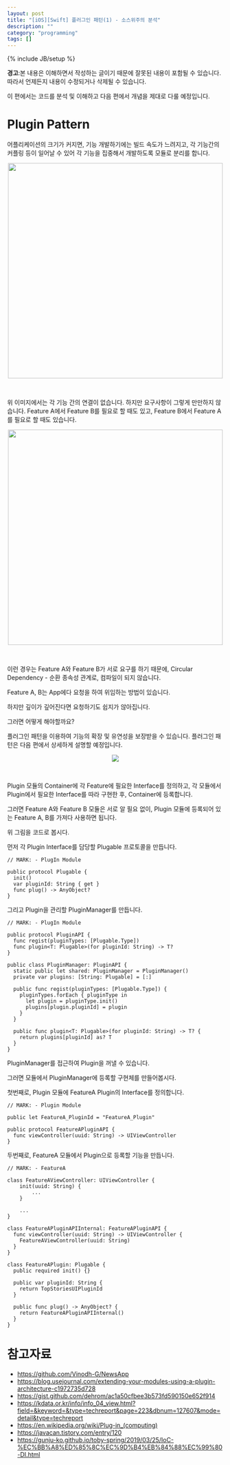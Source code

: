 ```yaml
---
layout: post
title: "[iOS][Swift] 플러그인 패턴(1) - 소스위주의 분석"
description: ""
category: "programming"
tags: []
---
```

{% include JB/setup %}

<div class="alert warning"><strong>경고</strong>:본 내용은 이해하면서 작성하는 글이기 때문에 잘못된 내용이 포함될 수 있습니다. 따라서 언제든지 내용이 수정되거나 삭제될 수 있습니다.</div>

이 편에서는 코드를 분석 및 이해하고 다음 편에서 개념을 제대로 다룰 예정입니다.

# Plugin Pattern

어플리케이션의 크기가 커지면, 기능 개발하기에는 빌드 속도가 느려지고, 각 기능간의 커플링 등이 일어날 수 있어 각 기능을 집중해서 개발하도록 모듈로 분리를 합니다.

<p style="text-align:center;"><img src="{{ site.production_url }}/image/2020/06/18_1.png" style="width: 500px"/></p><br/>

위 이미지에서는 각 기능 간의 연결이 없습니다. 하지만 요구사항이 그렇게 만만하지 않습니다. Feature A에서 Feature B를 필요로 할 때도 있고, Feature B에서 Feature A를 필요로 할 때도 있습니다.

<p style="text-align:center;"><img src="{{ site.production_url }}/image/2020/06/18_2.png" style="width: 500px"/></p><br/>

이런 경우는 Feature A와 Feature B가 서로 요구를 하기 때문에, Circular Dependency - 순환 종속성 관계로, 컴파일이 되지 않습니다.

Feature A, B는 App에다 요청을 하여 위임하는 방법이 있습니다. 

<!-- App 에다 위임하는 그림 -->

하지만 깊이가 깊어진다면 요청하기도 쉽지가 않아집니다.

<!-- 뎁스가 깊은 그림 -->

그러면 어떻게 해야할까요?

플러그인 패턴을 이용하여 기능의 확장 및 유연성을 보장받을 수 있습니다. 플러그인 패턴은 다음 편에서 상세하게 설명할 예정입니다.

<p style="text-align:center;"><img src="{{ site.production_url }}/image/2020/06/18_5.png"/></p><br/>

Plugin 모듈의 Container에 각 Feature에 필요한 Interface를 정의하고, 각 모듈에서 Plugin에서 필요한 Interface를 따라 구현한 후, Container에 등록합니다.

그러면 Feature A와 Feature B 모듈은 서로 알 필요 없이, Plugin 모듈에 등록되어 있는 Feature A, B를 가져다 사용하면 됩니다.

위 그림을 코드로 봅시다.

먼저 각 Plugin Interface를 담당할 Plugable 프로토콜을 만듭니다.

```
// MARK: - PlugIn Module

public protocol Plugable {
  init()
  var pluginId: String { get }
  func plug() -> AnyObject?
}
```

그리고 Plugin을 관리할 PluginManager를 만듭니다.

```
// MARK: - PlugIn Module

public protocol PluginAPI {
  func regist(pluginTypes: [Plugable.Type])
  func plugin<T: Plugable>(for pluginId: String) -> T?
}

public class PluginManager: PluginAPI {
  static public let shared: PluginManager = PluginManager()
  private var plugins: [String: Plugable] = [:]

  public func regist(pluginTypes: [Plugable.Type]) {
    pluginTypes.forEach { pluginType in
      let plugin = pluginType.init()
      plugins[plugin.pluginId] = plugin
    }
  }

  public func plugin<T: Plugable>(for pluginId: String) -> T? {
    return plugins[pluginId] as? T
  }
}
```

PluginManager를 접근하여 Plugin을 꺼낼 수 있습니다.

그러면 모듈에서 PluginManager에 등록할 구현체를 만들어봅시다.

첫번째로, Plugin 모듈에 FeatureA Plugin의 Interface를 정의합니다.

```
// MARK: - Plugin Module

public let FeatureA_PluginId = "FeatureA_Plugin"

public protocol FeatureAPluginAPI {
  func viewController(uuid: String) -> UIViewController
}
```

두번째로, FeatureA 모듈에서 Plugin으로 등록할 기능을 만듭니다.

```
// MARK: - FeatureA

class FeatureAViewController: UIViewController {
	init(uuid: String) {
		...
	}

	...
}

class FeatureAPluginAPIInternal: FeatureAPluginAPI {
  func viewController(uuid: String) -> UIViewController {
    FeatureAViewController(uuid: String)
  }
}

class FeatureAPlugin: Plugable {
  public required init() {}

  public var pluginId: String {
    return TopStoriesUIPluginId
  }

  public func plug() -> AnyObject? {
    return FeatureAPluginAPIInternal()
  }
}
```




# 참고자료 

* https://github.com/Vinodh-G/NewsApp 
* https://blog.usejournal.com/extending-your-modules-using-a-plugin-architecture-c1972735d728 
* https://gist.github.com/dehrom/ac1a50cfbee3b573fd590150e652f914 
* https://kdata.or.kr/info/info_04_view.html?field=&keyword=&type=techreport&page=223&dbnum=127607&mode=detail&type=techreport 
* https://en.wikipedia.org/wiki/Plug-in_(computing)
* https://javacan.tistory.com/entry/120
* https://gunju-ko.github.io/toby-spring/2019/03/25/IoC-%EC%BB%A8%ED%85%8C%EC%9D%B4%EB%84%88%EC%99%80-DI.html

<!--
//
//  Copyright (c) 2017. Uber Technologies
//
//  Licensed under the Apache License, Version 2.0 (the "License");
//  you may not use this file except in compliance with the License.
//  You may obtain a copy of the License at
//
//  http://www.apache.org/licenses/LICENSE-2.0
//
//  Unless required by applicable law or agreed to in writing, software
//  distributed under the License is distributed on an "AS IS" BASIS,
//  WITHOUT WARRANTIES OR CONDITIONS OF ANY KIND, either express or implied.
//  See the License for the specific language governing permissions and
//  limitations under the License.
//

import RIBs
import RxSwift
import UIKit

/// Game app delegate.
@UIApplicationMain
public class AppDelegate: UIResponder, UIApplicationDelegate {

    /// The window.
    public var window: UIWindow?

    /// Tells the delegate that the launch process is almost done and the app is almost ready to run.
    ///
    /// - parameter application: Your singleton app object.
    /// - parameter launchOptions: A dictionary indicating the reason the app was launched (if any). The contents of
    ///   this dictionary may be empty in    situations where the user launched the app directly. For information about
    ///   the possible keys in this dictionary and how to handle them, see Launch Options Keys.
    /// - returns: false if the app cannot handle the URL resource or continue a user activity, otherwise return true.
    public func application(_ application: UIApplication, didFinishLaunchingWithOptions launchOptions: [UIApplicationLaunchOptionsKey: Any]?) -> Bool {
        let window = UIWindow(frame: UIScreen.main.bounds)

        PluginManager.shared.load(pluginTypes: [LoggedInPlugin.self])

        self.window = window

        let launchRouter = RootBuilder(dependency: AppComponent()).build()
        self.launchRouter = launchRouter
        launchRouter.launch(from: window)

        return true
    }

    // MARK: - Private

    private var launchRouter: LaunchRouting?
}


// MARK: - Plugin Module
public protocol Plugable {
    init()
    var pluginId: String { get }
    func plug() -> AnyObject?
}

public protocol PluginAPI {
    func load(pluginTypes: [Plugable.Type])
    func plugin(for pluginId: String) -> Plugable?
}

public class PluginManager: PluginAPI {

    static public let shared: PluginManager = PluginManager()
    private var plugins: [String: Plugable] = [:]

    public func load(pluginTypes: [Plugable.Type]) {

        pluginTypes.forEach { (pluginType) in
            let plugin = pluginType.init()
            plugins[plugin.pluginId] = plugin
        }
    }

    public func plugin(for pluginId: String) -> Plugable? {
        return plugins[pluginId]
    }
}

public let LoggedInPluginBuildId: String = "LoggedInPluginBuildId"

public protocol LoggedInPluginListener: class {}

public protocol LoggedInPluginDependency: Dependency {
    var viewController: ViewControllable { get }
    var player1Name: String { get }
    var player2Name: String { get }
}

public protocol LoggedInPluginBuildable: Buildable {
    init(dependency: LoggedInPluginDependency)
    func build(withListener listener: LoggedInPluginListener) -> Routing
}





// MARK: - LoggedIn Module
class LoggedInPluginAdapter: LoggedInPluginBuildable, LoggedInListener {
    private class Component: LoggedInDependency {
        private class ViewControllerWrapper: LoggedInViewControllable {
            func present(viewController: ViewControllable) {
                uiviewController.present(viewController.uiviewController, animated: true, completion: nil)
            }

            func dismiss(viewController: ViewControllable) {
                viewController.uiviewController.dismiss(animated: true, completion: nil)
            }

            var uiviewController: UIViewController
            init(viewControllable: ViewControllable) {
                self.uiviewController = viewControllable.uiviewController
            }
        }
        var loggedInViewController: LoggedInViewControllable

        init(viewControllable: ViewControllable) {
            self.loggedInViewController = ViewControllerWrapper(viewControllable: viewControllable)
        }
    }

    private weak var listener: LoggedInPluginListener?

    func build(withListener listener: LoggedInPluginListener, player1Name: String, player2Name: String, viewController: ViewControllable) -> Routing {
        self.listener = listener
        let component = Component(viewControllable: viewController)
        let builder = LoggedInBuilder(dependency: component)
        let router = builder.build(withListener: self, player1Name: player1Name, player2Name: player1Name)
        return router
    }
}

public class LoggedInPlugin: Plugable {
    public required init() {}

    public var pluginId: String {
        LoggedInPluginBuildId
    }

    public func plug() -> AnyObject.Type? {
        LoggedInPluginAdapter.self
    }
}


import RIBs

protocol RootDependency: Dependency {
    // TODO: Declare the set of dependencies required by this RIB, but cannot be
    // created by this RIB.
}

final class RootComponent: Component<RootDependency> {

    let rootViewController: RootViewController

    init(dependency: RootDependency,
         rootViewController: RootViewController) {
        self.rootViewController = rootViewController
        super.init(dependency: dependency)
    }
}

// MARK: - Builder

protocol RootBuildable: Buildable {
    func build() -> LaunchRouting
}

final class RootBuilder: Builder<RootDependency>, RootBuildable {

    override init(dependency: RootDependency) {
        super.init(dependency: dependency)
    }

    func build() -> LaunchRouting {
        let viewController = RootViewController()
        let component = RootComponent(dependency: dependency,
                                      rootViewController: viewController)
        let interactor = RootInteractor(presenter: viewController)

        let loggedOutBuilder = LoggedOutBuilder(dependency: component)
//        let loggedInBuilder = LoggedInBuilder(dependency: component)
        let loggedInBuilder = PluginManager.shared.plugin(for: LoggedInPluginBuildId)?.plug() as? LoggedInPluginBuildable


        return RootRouter(interactor: interactor,
                          viewController: viewController,
                          loggedOutBuilder: loggedOutBuilder,
                          loggedInBuilder: loggedInBuilder)
    }
}







import RIBs

protocol RootInteractable: Interactable, LoggedOutListener, LoggedInPluginListener {
    var router: RootRouting? { get set }
    var listener: RootListener? { get set }
}

protocol RootViewControllable: ViewControllable {
    func present(viewController: ViewControllable)
    func dismiss(viewController: ViewControllable)
}

final class RootRouter: LaunchRouter<RootInteractable, RootViewControllable>, RootRouting {

    init(interactor: RootInteractable,
         viewController: RootViewControllable,
         loggedOutBuilder: LoggedOutBuildable,
         loggedInBuilder: LoggedInPluginBuildable?) {
        self.loggedOutBuilder = loggedOutBuilder
        self.loggedInBuilder = loggedInBuilder
        super.init(interactor: interactor, viewController: viewController)
        interactor.router = self
    }

    override func didLoad() {
        super.didLoad()

        routeToLoggedOut()
    }

    func routeToLoggedIn(withPlayer1Name player1Name: String, player2Name: String) {
        // Detach logged out.
        if let loggedOut = self.loggedOut {
            detachChild(loggedOut)
            viewController.dismiss(viewController: loggedOut.viewControllable)
            self.loggedOut = nil
        }

        if let loggedIn = loggedInBuilder?.build(withListener: interactor, player1Name: player1Name, player2Name: player2Name) {
            attachChild(loggedIn)
        }
    }

    // MARK: - Private

    private let loggedOutBuilder: LoggedOutBuildable
    private let loggedInBuilder: LoggedInPluginBuildable?

    private var loggedOut: ViewableRouting?

    private func routeToLoggedOut() {
        let loggedOut = loggedOutBuilder.build(withListener: interactor)
        self.loggedOut = loggedOut
        attachChild(loggedOut)
        viewController.present(viewController: loggedOut.viewControllable)
    }
}

-->
